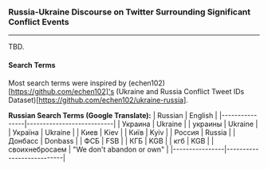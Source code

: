 ### Russia-Ukraine Discourse on Twitter Surrounding Significant Conflict Events
---
TBD.

#### Search Terms
Most search terms were inspired by (echen102)[https://github.com/echen102]'s (Ukraine and Russia Conflict Tweet IDs Dataset)[https://github.com/echen102/ukraine-russia].

**Russian Search Terms (Google Translate):**
| Russian        | English                   |
|----------------|---------------------------|
| Украина        | Ukraine                   |
| украины        | Ukraine                   |
| Україна        | Ukraine                   |
| Киев           | Kiev                      |
| Київ           | Kyiv                      |
| Россия         | Russia                    |
| Донбасс        | Donbass                   |
| ФСБ            | FSB                       |
| КГБ            | KGB                       |
| кгб            | KGB                       |
| своихнебросаем | "We don't abandon or own" |
|----------------|---------------------------|